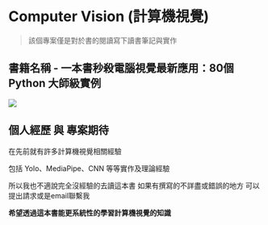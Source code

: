 # Computer Vision (計算機視覺)
> 該個專案僅是對於書的閱讀寫下讀書筆記與實作

## 書籍名稱 - 一本書秒殺電腦視覺最新應用：80個 Python 大師級實例 
![](https://cf-assets2.tenlong.com.tw/products/images/000/173/030/original/DM2212_1000X1350_%E7%AB%8B%E9%AB%94%E6%9B%B8.jpg?1643192917)

## 個人經歷 與 專案期待
在先前就有許多計算機視覺相關經驗 

包括 Yolo、MediaPipe、CNN 等等實作及理論經驗

所以我也不適說完全沒經驗的去讀這本書
如果有撰寫的不詳盡或錯誤的地方 可以提出請求或是email聯繫我

**希望透過這本書能更系統性的學習計算機視覺的知識**